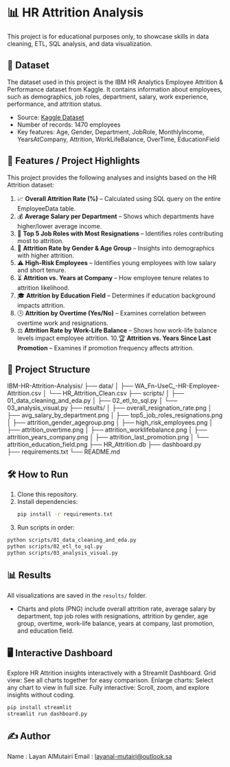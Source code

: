 # 📊 HR Attrition Analysis

 This project is for educational purposes only, to showcase skills in data cleaning, ETL, SQL analysis, and data visualization.
## 📂 Dataset
The dataset used in this project is the IBM HR Analytics Employee Attrition & Performance dataset from Kaggle. 
It contains information about employees, such as demographics, job roles, department, salary, work experience, performance, and attrition status. 

- Source: [Kaggle Dataset](https://www.kaggle.com/datasets/pavansubhasht/ibm-hr-analytics-attrition-dataset)
- Number of records: 1470 employees
- Key features: Age, Gender, Department, JobRole, MonthlyIncome, YearsAtCompany, Attrition, WorkLifeBalance, OverTime, EducationField

## 🚀 Features / Project Highlights
This project provides the following analyses and insights based on the HR Attrition dataset:

1. 📈 **Overall Attrition Rate (%)** – Calculated using SQL query on the entire EmployeeData table.
2. 💰 **Average Salary per Department** – Shows which departments have higher/lower average income.
3. 🚪 **Top 5 Job Roles with Most Resignations** – Identifies roles contributing most to attrition.
4. 👥 **Attrition Rate by Gender & Age Group** – Insights into demographics with higher attrition.
5. ⚠️ **High-Risk Employees** – Identifies young employees with low salary and short tenure.
6. ⏳ **Attrition vs. Years at Company** – How employee tenure relates to attrition likelihood.
7. 🎓 **Attrition by Education Field** – Determines if education background impacts attrition.
8. 🕒 **Attrition by Overtime (Yes/No)** – Examines correlation between overtime work and resignations.
9. ⚖️ **Attrition Rate by Work-Life Balance** – Shows how work-life balance levels impact employee attrition.
10.🏆 **Attrition vs. Years Since Last Promotion** – Examines if promotion frequency affects attrition.
## 📁 Project Structure

IBM-HR-Attrition-Analysis/
├── data/
│   ├── WA_Fn-UseC_-HR-Employee-Attrition.csv
│   └── HR_Attrition_Clean.csv
├── scripts/
│   ├── 01_data_cleaning_and_eda.py
│   ├── 02_etl_to_sql.py
│   └── 03_analysis_visual.py
├── results/
│      ├── overall_resignation_rate.png
│      ├── avg_salary_by_department.png
│      ├── top5_job_roles_resignations.png
│      ├── attrition_gender_agegroup.png
│      ├── high_risk_employees.png
│      ├── attrition_overtime.png
│      ├── attrition_worklifebalance.png
│      ├── attrition_years_company.png
│      ├── attrition_last_promotion.png
│      └── attrition_education_field.png
├── HR_Attrition.db
├── dashboard.py          
├── requirements.txt
└── README.md

## 🛠️ How to Run

1. Clone this repository.
2. Install dependencies:  
   ```bash
   pip install -r requirements.txt
   ```
3. Run scripts in order:
```bash
python scripts/01_data_cleaning_and_eda.py
python scripts/02_etl_to_sql.py
python scripts/03_analysis_visual.py
```
## 📊 Results
All visualizations are saved in the `results/` folder.  
- Charts and plots (PNG) include overall attrition rate, average salary by department, top job roles with resignations, attrition by gender, age group, overtime, work-life balance, years at company, last promotion, and education field.


## 🖥️ Interactive Dashboard
Explore HR Attrition insights interactively with a Streamlit Dashboard.
Grid view: See all charts together for easy comparison.
Enlarge charts: Select any chart to view in full size.
Fully interactive: Scroll, zoom, and explore insights without coding.
```bash
pip install streamlit
streamlit run dashboard.py
```

## ✍️ Author 
Name : Layan AlMutairi 
Email : layanal-mutairi@outlook.sa